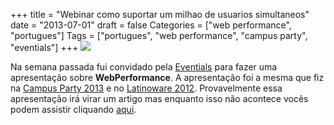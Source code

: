 +++
title = "Webinar como suportar um milhao de usuarios simultaneos"
date = "2013-07-01"
draft = false
Categories = ["web performance", "portugues"]
Tags = ["portugues", "web performance", "campus party", "eventials"]
+++
![](/images/fike_eventials.png)

Na semana passada fui convidado pela
[Eventials](https://www.eventials.com/pt-br/) para fazer uma
apresentação sobre **WebPerformance**. A apresentação foi a mesma que
fiz na [Campus Party
2013](http://www.campus-party.com.br/2013/index.html) e no [Latinoware
2012](http://2012.latinoware.org/). Provavelmente essa apresentação irá
virar um artigo mas enquanto isso não acontece vocês podem assistir
cliquando
[aqui](https://www.eventials.com/pt-br/locaweb/como-suportar-um-milhao-de-usuarios-simultaneos-com-fernando-ike-da-exceda/).
